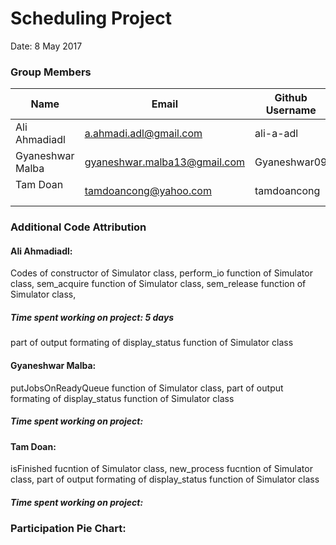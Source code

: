 Scheduling Project
=============
Date: 8 May 2017


### Group Members

| Name     | Email   | Github Username |
|----------|---------|-----------------|
| Ali Ahmadiadl   | a.ahmadi.adl@gmail.com | ali-a-adl  |
|Gyaneshwar Malba       | gyaneshwar.malba13@gmail.com  | Gyaneshwar09  |
|Tam Doan       | tamdoancong@yahoo.com | tamdoancong  |

### Additional Code Attribution
#### Ali Ahmadiadl:
Codes of constructor of Simulator class, perform_io function of Simulator class, sem_acquire function of Simulator class, sem_release function of Simulator class,

##### Time spent working on project: 5 days
part of output formating of display_status function of Simulator class

#### Gyaneshwar Malba:
putJobsOnReadyQueue function of Simulator class, part of output formating of display_status function of Simulator class

##### Time spent working on project: 


#### Tam Doan:
isFinished fucntion of Simulator class, new_process fucntion of Simulator class, part of output formating of display_status function of Simulator class

##### Time spent working on project: 


### Participation Pie Chart: 
